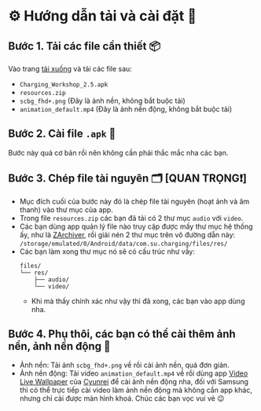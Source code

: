# ⚙️ Hướng dẫn tải và cài đặt 🔧

## Bước 1. Tải các file cần thiết 📦

Vào trang [tải xuống](https://github.com/YunyiKovsha/Charging_Workshop/releases) và tải các file sau:
- `Charging_Workshop_2.5.apk`
- `resources.zip`
- `scbg_fhd+.png` (Đây là ảnh nền, không bắt buộc tải)
- `animation_default.mp4` (Đây là ảnh nền động, không bắt buộc tải)

## Bước 2. Cài file `.apk` 📲

Bước này quá cơ bản rồi nên không cần phải thắc mắc nha các bạn.

## Bước 3. Chép file tài nguyên 🗂️ [QUAN TRỌNG❗] 

- Mục đích cuối của bước này đó là chép file tài nguyên (hoạt ảnh và âm thanh) vào thư mục của app.
- Trong file `resources.zip` các bạn đã tải có 2 thư mục `audio` với `video`.
- Các bạn dùng app quản lý file nào truy cập được mấy thư mục hệ thống ấy, như là [ZArchiver](https://play.google.com/store/apps/details?id=ru.zdevs.zarchiver), rồi giải nén 2 thư mục trên vô đường dẫn này:
  `/storage/emulated/0/Android/data/com.su.charging/files/res/`
- Các bạn làm xong thư mục nó sẽ có cấu trúc như vầy:
  ```
  files/
  └── res/
      ├── audio/
      └── video/
  ```
  - Khi mà thấy chính xác như vậy thì đã xong, các bạn vào app dùng nha.

## Bước 4. Phụ thôi, các bạn có thể cài thêm ảnh nền, ảnh nền động 🎉

- Ảnh nền: Tải ảnh `scbg_fhd+.png` về rồi cài ảnh nền, quá đơn giản.
- Ảnh nền động: Tải video `animation_default.mp4` về rồi dùng app [Video Live Wallpaper](https://github.com/cyunrei/Video-Live-Wallpaper) của [Cyunrei](https://github.com/cyunrei) để cài ảnh nền động nha, đối với Samsung thì có thể trực tiếp cài video làm ảnh nền động mà không cần app khác, nhưng chỉ cài được màn hình khoá.
Chúc các bạn vọc vui vẻ 😉

